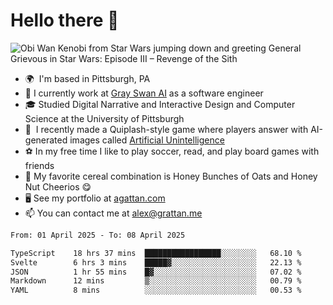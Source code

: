 <!--
**GameDog9988/GameDog9988** is a ✨ _special_ ✨ repository because its `README.md` (this file) appears on your GitHub profile.

Here are some ideas to get you started:

- 🔭 I’m currently working on ...
- 🌱 I’m currently learning ...
- 👯 I’m looking to collaborate on ...
- 🤔 I’m looking for help with ...
- 💬 Ask me about ...
- 📫 How to reach me: ...
- 😄 Pronouns: ...
- ⚡ Fun fact: ...
-->



Hello there 👋
==================================

![Obi Wan Kenobi from Star Wars jumping down and greeting General Grievous in Star Wars: Episode III – Revenge of the Sith](https://github.com/agrattan0820/agrattan0820/assets/51346343/689e56eb-29be-46a5-a079-28ea727b5f7e)


- 🌍  I'm based in Pittsburgh, PA
- 🦢  I currently work at [Gray Swan AI](https://www.grayswan.ai) as a software engineer
- 🎓  Studied Digital Narrative and Interactive Design and Computer Science at the University of Pittsburgh
- 👾  I recently made a Quiplash-style game where players answer with AI-generated images called [Artificial Unintelligence](https://github.com/agrattan0820/artificial-unintelligence)
- ⚽  In my free time I like to play soccer, read, and play board games with friends
- 🥣  My favorite cereal combination is Honey Bunches of Oats and Honey Nut Cheerios 😋
- 🖥️  See my portfolio at [agattan.com](http://agrattan.com/)
- 📫  You can contact me at [alex@grattan.me](mailto:alex@grattan.me)

<!--START_SECTION:waka-->

```txt
From: 01 April 2025 - To: 08 April 2025

TypeScript    18 hrs 37 mins  █████████████████░░░░░░░░   68.10 %
Svelte        6 hrs 3 mins    █████▓░░░░░░░░░░░░░░░░░░░   22.13 %
JSON          1 hr 55 mins    █▓░░░░░░░░░░░░░░░░░░░░░░░   07.02 %
Markdown      12 mins         ▒░░░░░░░░░░░░░░░░░░░░░░░░   00.79 %
YAML          8 mins          ░░░░░░░░░░░░░░░░░░░░░░░░░   00.53 %
```

<!--END_SECTION:waka-->
